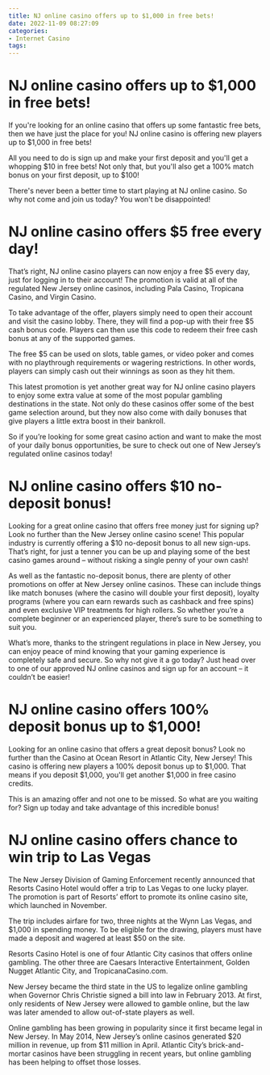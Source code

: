 ```yaml
---
title: NJ online casino offers up to $1,000 in free bets!
date: 2022-11-09 08:27:09
categories:
- Internet Casino
tags:
---
```



#  NJ online casino offers up to $1,000 in free bets!

If you're looking for an online casino that offers up some fantastic free bets, then we have just the place for you! NJ online casino is offering new players up to $1,000 in free bets!

All you need to do is sign up and make your first deposit and you'll get a whopping $10 in free bets! Not only that, but you'll also get a 100% match bonus on your first deposit, up to $100!

There's never been a better time to start playing at NJ online casino. So why not come and join us today? You won't be disappointed!

#  NJ online casino offers $5 free every day!

That’s right, NJ online casino players can now enjoy a free $5 every day, just for logging in to their account! The promotion is valid at all of the regulated New Jersey online casinos, including Pala Casino, Tropicana Casino, and Virgin Casino.

To take advantage of the offer, players simply need to open their account and visit the casino lobby. There, they will find a pop-up with their free $5 cash bonus code. Players can then use this code to redeem their free cash bonus at any of the supported games.

The free $5 can be used on slots, table games, or video poker and comes with no playthrough requirements or wagering restrictions. In other words, players can simply cash out their winnings as soon as they hit them.

This latest promotion is yet another great way for NJ online casino players to enjoy some extra value at some of the most popular gambling destinations in the state. Not only do these casinos offer some of the best game selection around, but they now also come with daily bonuses that give players a little extra boost in their bankroll.

So if you’re looking for some great casino action and want to make the most of your daily bonus opportunities, be sure to check out one of New Jersey’s regulated online casinos today!

#  NJ online casino offers $10 no-deposit bonus!

Looking for a great online casino that offers free money just for signing up? Look no further than the New Jersey online casino scene! This popular industry is currently offering a $10 no-deposit bonus to all new sign-ups. That’s right, for just a tenner you can be up and playing some of the best casino games around – without risking a single penny of your own cash!

As well as the fantastic no-deposit bonus, there are plenty of other promotions on offer at New Jersey online casinos. These can include things like match bonuses (where the casino will double your first deposit), loyalty programs (where you can earn rewards such as cashback and free spins) and even exclusive VIP treatments for high rollers. So whether you’re a complete beginner or an experienced player, there’s sure to be something to suit you.

What’s more, thanks to the stringent regulations in place in New Jersey, you can enjoy peace of mind knowing that your gaming experience is completely safe and secure. So why not give it a go today? Just head over to one of our approved NJ online casinos and sign up for an account – it couldn’t be easier!

#  NJ online casino offers 100% deposit bonus up to $1,000!

Looking for an online casino that offers a great deposit bonus? Look no further than the Casino at Ocean Resort in Atlantic City, New Jersey! This casino is offering new players a 100% deposit bonus up to $1,000. That means if you deposit $1,000, you'll get another $1,000 in free casino credits.

This is an amazing offer and not one to be missed. So what are you waiting for? Sign up today and take advantage of this incredible bonus!

#  NJ online casino offers chance to win trip to Las Vegas

The New Jersey Division of Gaming Enforcement recently announced that Resorts Casino Hotel would offer a trip to Las Vegas to one lucky player. The promotion is part of Resorts’ effort to promote its online casino site, which launched in November.

The trip includes airfare for two, three nights at the Wynn Las Vegas, and $1,000 in spending money. To be eligible for the drawing, players must have made a deposit and wagered at least $50 on the site.

Resorts Casino Hotel is one of four Atlantic City casinos that offers online gambling. The other three are Caesars Interactive Entertainment, Golden Nugget Atlantic City, and TropicanaCasino.com.

New Jersey became the third state in the US to legalize online gambling when Governor Chris Christie signed a bill into law in February 2013. At first, only residents of New Jersey were allowed to gamble online, but the law was later amended to allow out-of-state players as well.

Online gambling has been growing in popularity since it first became legal in New Jersey. In May 2014, New Jersey’s online casinos generated $20 million in revenue, up from $11 million in April. Atlantic City’s brick-and-mortar casinos have been struggling in recent years, but online gambling has been helping to offset those losses.